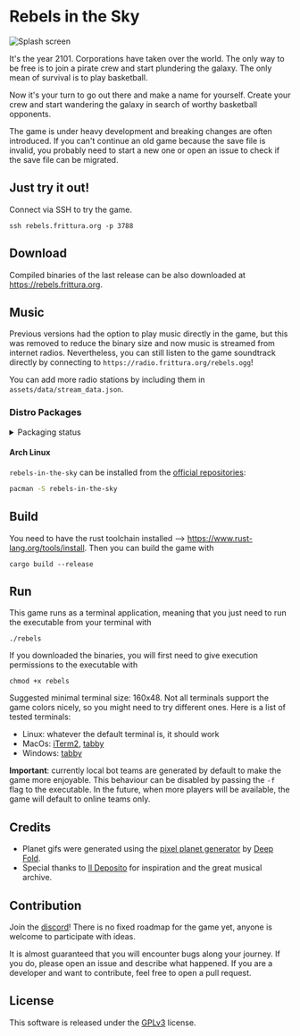 # Rebels in the Sky

![Splash screen](demo/demo.gif)

It's the year 2101. Corporations have taken over the world.
The only way to be free is to join a pirate crew and start plundering the galaxy. The only mean of survival is to play basketball.

Now it's your turn to go out there and make a name for yourself. Create your crew and start wandering the galaxy in search of worthy basketball opponents.

The game is under heavy development and breaking changes are often introduced. If you can't continue an old game because the save file is invalid, you probably need to start a new one or open an issue to check if the save file can be migrated.

## Just try it out!

Connect via SSH to try the game.

`ssh rebels.frittura.org -p 3788`

## Download

Compiled binaries of the last release can be also downloaded at https://rebels.frittura.org.

## Music

Previous versions had the option to play music directly in the game, but this was removed to reduce the binary size and now music is streamed from internet radios. Nevertheless, you can still listen to the game soundtrack directly by connecting to `https://radio.frittura.org/rebels.ogg`!

You can add more radio stations by including them in `assets/data/stream_data.json`. 

### Distro Packages

<details>
  <summary>Packaging status</summary>

[![Packaging status](https://repology.org/badge/vertical-allrepos/rebels-in-the-sky.svg)](https://repology.org/project/rebels-in-the-sky/versions)

</details>

#### Arch Linux

`rebels-in-the-sky` can be installed from the [official repositories](https://archlinux.org/packages/extra/x86_64/rebels-in-the-sky/):

```sh
pacman -S rebels-in-the-sky
```

## Build

You need to have the rust toolchain installed --> https://www.rust-lang.org/tools/install. Then you can build the game with

`cargo build --release`

## Run

This game runs as a terminal application, meaning that you just need to run the executable from your terminal with

`./rebels`

If you downloaded the binaries, you will first need to give execution permissions to the executable with

`chmod +x rebels`

Suggested minimal terminal size: 160x48. Not all terminals support the game colors nicely, so you might need to try different ones. Here is a list of tested terminals:

-   Linux: whatever the default terminal is, it should work
-   MacOs: [iTerm2](https://iterm2.com/), [tabby](https://tabby.sh/)
-   Windows: [tabby](https://tabby.sh/)

**Important**: currently local bot teams are generated by default to make the game more enjoyable. This behaviour can be disabled by passing the `-f` flag to the executable. In the future, when more players will be available, the game will default to online teams only.

## Credits

-   Planet gifs were generated using the [pixel planet generator](https://deep-fold.itch.io/pixel-planet-generator) by [Deep Fold](https://deep-fold.itch.io/).
-   Special thanks to [Il Deposito](https://www.ildeposito.org) for inspiration and the great musical archive.

## Contribution

Join the [discord](https://discord.gg/ebjp33UrrV)! There is no fixed roadmap for the game yet, anyone is welcome to participate with ideas.

It is almost guaranteed that you will encounter bugs along your journey. If you do, please open an issue and describe what happened. If you are a developer and want to contribute, feel free to open a pull request.

## License

This software is released under the [GPLv3](https://www.gnu.org/licenses/gpl-3.0.en.html) license.
